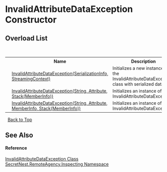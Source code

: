 # InvalidAttributeDataException Constructor 
 


## Overload List
&nbsp;<table><tr><th></th><th>Name</th><th>Description</th></tr><tr><td>![Protected method](media/protmethod.gif "Protected method")</td><td><a href="M_SecretNest_RemoteAgency_Inspecting_InvalidAttributeDataException__ctor">InvalidAttributeDataException(SerializationInfo, StreamingContext)</a></td><td>
Initializes a new instance of the InvalidAttributeDataException class with serialized data.</td></tr><tr><td>![Public method](media/pubmethod.gif "Public method")</td><td><a href="M_SecretNest_RemoteAgency_Inspecting_InvalidAttributeDataException__ctor_1">InvalidAttributeDataException(String, Attribute, Stack(MemberInfo))</a></td><td>
Initializes an instance of InvalidAttributeDataException.</td></tr><tr><td>![Public method](media/pubmethod.gif "Public method")</td><td><a href="M_SecretNest_RemoteAgency_Inspecting_InvalidAttributeDataException__ctor_2">InvalidAttributeDataException(String, Attribute, MemberInfo, Stack(MemberInfo))</a></td><td>
Initializes an instance of InvalidAttributeDataException.</td></tr></table>&nbsp;
<a href="#invalidattributedataexception-constructor">Back to Top</a>

## See Also


#### Reference
<a href="T_SecretNest_RemoteAgency_Inspecting_InvalidAttributeDataException">InvalidAttributeDataException Class</a><br /><a href="N_SecretNest_RemoteAgency_Inspecting">SecretNest.RemoteAgency.Inspecting Namespace</a><br />